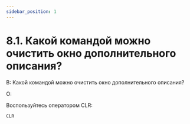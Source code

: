 ```yaml
---
sidebar_position: 1
---
```


# 8.1. Какой командой можно очистить окно дополнительного описания?
<!-- [:faq_08_01] -->
В: Какой командой можно очистить окно дополнительного описания?

О:

Воспользуйтесь оператором CLR:
```qsp
CLR
```
